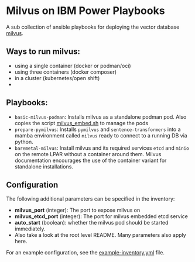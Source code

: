 # Milvus on IBM Power Playbooks

A sub collection of ansible playbooks for deploying the vector database [milvus](https://milvus.io/).

## Ways to run milvus:
- using a single container (docker or podman/oci)
- using three containers (docker composer)
- in a cluster (kubernetes/open shift)
- 

## Playbooks:
- `basic-milvus-podman`: 
    Installs milvus as a standalone podman pod.  Also copies the script [milvus_embed.sh](standalone_embed_ppc64le.sh) to manage the pods
- `prepare-pymilvus`: 
    Installs `pymilvus` and `sentence-transformers` into a mamba environment called `milvus` ready to connect to a running DB via python.
- `baremetal-milvus`:
    Install milvus and its required services `etcd` and `minio` on the remote LPAR without a container around them. Milvus documentation encourages the use of the container variant for standalone installations.

## Configuration

The following additional parameters can be specified in the inventory:

- **milvus_port** (integer): The port to expose milvus on
- **milvus_etcd_port** (integer): The port for milvus embedded etcd service 
- **auto_start** (boolean): whether the milvus pod should be started immediately.
- Also take a look at the root level README. Many parameters also apply here.

For an example configuration, see the [example-inventory.yml](example-inventory.yml) file.

